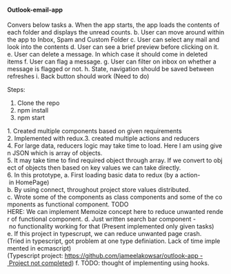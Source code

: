 #### Outlook-email-app

Convers below tasks
a.	When the app starts, the app loads the contents of each folder and displays the unread counts. 
b.	User can move around within the app to Inbox, Spam and Custom Folder
c.	User can select any mail and look into the contents
d.	User can see a brief preview before clicking on it.
e.	User can delete a message. In which case it should come in deleted items
f.	User can flag a message.
g.	User can filter on inbox on whether a message is flagged or not. 
h.	State, navigation should be saved between refreshes
i.	Back button should work (Need to do)


Steps:
1. Clone the repo
2. npm install
3. npm start


1. Created multiple components based on given requirements
2. Implemented with redux.3. created multiple actions and reducers
4. For large data, reducers logic may take time to load. Here I am using given JSON which is array of objects.
5. It may take time to find required object through array. If we convert to object of objects then based on key values we can take directly.
6. In this prototype,
a. First loading basic data to redux (by a action- in HomePage)
b. By using connect, throughout project store values distributed.
c. Wrote some of the components as class components and some of the components as functional component.
TODO HERE: We can implement Memoize concept here to reduce unwanted render of functional component.
d. Just written search bar component - no functionality working for that (Present implemented only given tasks)
e. If this project in typescrupt, we can reduce unwanted page crash.
(Tried in typescript, got problem at one type definiation. Lack of time implemented in ecmascript)
(Typescript project: https://github.com/jameelakowsar/outlook-app - Project not completed)
f. TODO: thought of implementing using hooks.